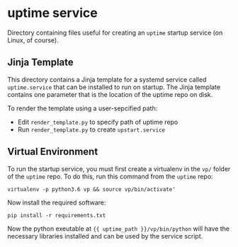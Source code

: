 # uptime service

Directory containing files useful for creating an `uptime` startup service
(on Linux, of course).

## Jinja Template

This directory contains a Jinja template for a systemd service
called `uptime.service` that can be installed to run on startup.
The Jinja template contains one parameter that is the location of
the uptime repo on disk.

To render the template using a user-sepcified path:

* Edit `render_template.py` to specify path of uptime repo
* Run `render_template.py` to create `upstart.service`

## Virtual Environment

To run the startup service, you must first create a virtualenv
in the `vp/` folder of the `uptime` repo. To do this, run this
command from the `uptime` repo:

```
virtualenv -p python3.6 vp && source vp/bin/activate'
```

Now install the required software:

```
pip install -r requirements.txt
```

Now the python exeutable at `{{ uptime_path }}/vp/bin/python` will
have the necessary libraries installed and can be used by the
service script.


